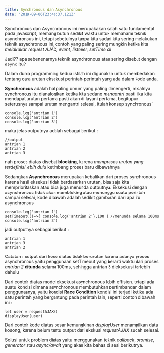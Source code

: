```yaml
---
title: Synchronous dan Asynchronous
date: "2019-09-06T23:46:37.121Z"
---
```


Synchronous dan Asynchronous ini merupakakan salah satu fundamental pada javascript, memang butuh sedikit waktu untuk memahami teknik asynchronous ini, tetapi sebetulnya tanpa kita sadari kita sering melakukan teknik asynchronous ini, contoh yang paling sering mungkin ketika kita *melakukan request AJAX, event, listener, setTime dll*

Jadi?? apa sebenenarnya teknik asynchronous atau sering disebut dengan async itu?

Dalam dunia programming kedua istilah ini digunakan untuk membedakan tentang cara urutan eksekusi perintah-perintah yang ada dalam kode anda.

**Synchronous** adalah hal paling umum yang paling dimengerti, misalnya synchronous itu dianalogikan ketika kita sedang *mengantri* pasti jika kita mendapat urutan pertama pasti akan di layani pertama, begitupun seterusnya sampai urutan mengantri selesai, itulah konsep synchronous`

    console.log('antrian 1')
    console.log('antrian 2')
    console.log('antrian 3')
maka jelas outputnya adalah sebagai berikut : 

    //output
    antrian 1
    antrian 2
    antrian 3
nah proses diatas disebut **blocking**, karena *memproses urutan yang terdefinisi lebih dulu* ketimbang proses baru dibawahnya

Sedangkan **Asynchronous** merupakan kebalikan dari proses synchronous
karena hasil eksekusi tidak berdasarkan urutan, bisa saja kita memprioritaskan atau bisa juga menunda outputnya. Eksekusi dengan asynchronous tidak akan membloking atau menunggu suatu perintah sampai selesai, kode dibawah adalah sedikit gambaran dari apa itu asynchronous

    console.log('antrian 1')
    setTimeout(()=>{ console.log('antrian 2'},100 ) //menunda selama 100ms
    console.log('antrian 3')
jadi outputnya sebagai berikut :

    antrian 1
    antrian 3
    antrian 2
Catatan : 
output dari kode diatas tidak berurutan karena adanya proses asynchronous yaitu penggunaan setTimeout yang berarti waktu dari proses *antrian 2* **ditunda** selama 100ms, sehingga antrian 3 dieksekusi terlebih dahulu

Dari contoh diatas model eksekusi asynchronous lebih effisien.
tetapi ada suatu kondisi dimana asynchronous membutuhkan pertimbangan dalam penggunaanya, yaitu kondisi **Race Condition** kondisi ini terjadi ketika ada satu perintah yang bergantung pada perintah lain, seperti contoh dibawah ini :

    let user = requestAJAX()
    displayUser(user)

Dari contoh kode diatas besar kemungkinan _displayUser_ menampilkan data kosong, karena belum tentu output dari ekskusi _requestAJAX_ sudah selesai.

Solusi untuk problem diatas yaitu menggunakan teknik *callback*, *promise*, *generator* atau *async/await* yang akan kita bahas di sesi berikutnya.



    



